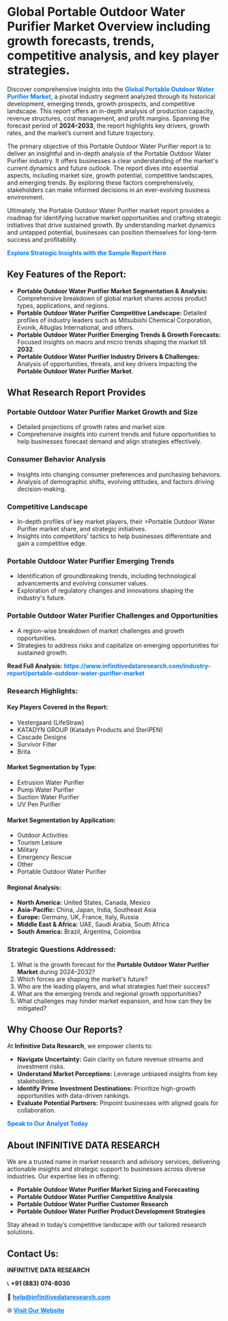 <h1>Global Portable Outdoor Water Purifier Market Overview including growth forecasts, trends, competitive analysis, and key player strategies.</h1>
<p>
Discover comprehensive insights into the 
<a href="https://www.infinitivedataresearch.com/industry-report/portable-outdoor-water-purifier-market" rel="dofollow" style="color: #007BFF; text-decoration: none;"><strong>Global Portable Outdoor Water Purifier Market</strong></a>, a pivotal industry segment analyzed through its historical development, emerging trends, growth prospects, and competitive landscape. This report offers an in-depth analysis of production capacity, revenue structures, cost management, and profit margins. Spanning the forecast period of <strong>2024–2033</strong>, the report highlights key drivers, growth rates, and the market’s current and future trajectory.
</p>
<p>
The primary objective of this Portable Outdoor Water Purifier report is to deliver an insightful and in-depth analysis of the Portable Outdoor Water Purifier industry. It offers businesses a clear understanding of the market's current dynamics and future outlook. The report dives into essential aspects, including market size, growth potential, competitive landscapes, and emerging trends. By exploring these factors comprehensively, stakeholders can make informed decisions in an ever-evolving business environment.
</p>
<p>
Ultimately, the Portable Outdoor Water Purifier market report provides a roadmap for identifying lucrative market opportunities and crafting strategic initiatives that drive sustained growth. By understanding market dynamics and untapped potential, businesses can position themselves for long-term success and profitability.
</p>
<p>
<a href="https://www.infinitivedataresearch.com/request-sample/reportId=112173" style="color: #007BFF; text-decoration: none;"><strong>Explore Strategic Insights with the Sample Report Here</strong></a>
</p>

<h2>Key Features of the Report:</h2>
<ul>
<li><strong>Portable Outdoor Water Purifier Market Segmentation & Analysis:</strong> Comprehensive breakdown of global market shares across product types, applications, and regions.</li>
<li><strong>Portable Outdoor Water Purifier Competitive Landscape:</strong> Detailed profiles of industry leaders such as Mitsubishi Chemical Corporation, Evonik, Altuglas International, and others.</li>
<li><strong>Portable Outdoor Water Purifier Emerging Trends & Growth Forecasts:</strong> Focused insights on macro and micro trends shaping the market till <strong>2032</strong>.</li>
<li><strong>Portable Outdoor Water Purifier Industry Drivers & Challenges:</strong> Analysis of opportunities, threats, and key drivers impacting the <strong>Portable Outdoor Water Purifier Market</strong>.</li>
</ul>

<h2>What Research Report Provides</h2>
<h3>Portable Outdoor Water Purifier Market Growth and Size</h3>
<ul>
<li>Detailed projections of growth rates and market size.</li>
<li>Comprehensive insights into current trends and future opportunities to help businesses forecast demand and align strategies effectively.</li>
</ul>

<h3>Consumer Behavior Analysis</h3>
<ul>
<li>Insights into changing consumer preferences and purchasing behaviors.</li>
<li>Analysis of demographic shifts, evolving attitudes, and factors driving decision-making.</li>
</ul>

<h3>Competitive Landscape</h3>
<ul>
<li>In-depth profiles of key market players, their >Portable Outdoor Water Purifier market share, and strategic initiatives.</li>
<li>Insights into competitors' tactics to help businesses differentiate and gain a competitive edge.</li>
</ul>

<h3>Portable Outdoor Water Purifier Emerging Trends</h3>
<ul>
<li>Identification of groundbreaking trends, including technological advancements and evolving consumer values.</li>
<li>Exploration of regulatory changes and innovations shaping the industry's future.</li>
</ul>

<h3>Portable Outdoor Water Purifier Challenges and Opportunities</h3>
<ul>
<li>A region-wise breakdown of market challenges and growth opportunities.</li>
<li>Strategies to address risks and capitalize on emerging opportunities for sustained growth.</li>
</ul>
<p><strong>Read Full Analysis:</strong> <a href="https://www.infinitivedataresearch.com/industry-report/portable-outdoor-water-purifier-market" rel="dofollow" style="color: #007BFF; text-decoration: none;"><strong>https://www.infinitivedataresearch.com/industry-report/portable-outdoor-water-purifier-market</strong></a></p>
<h3>Research Highlights:</h3>
<h4>Key Players Covered in the Report:</h4>
<ul><li>Vestergaard (LifeStraw)</li><li>KATADYN GROUP (Katadyn Products and SteriPEN)</li><li>Cascade Designs</li><li>Survivor Filter</li><li>Brita</li></ul>
<h4>Market Segmentation by Type:</h4>
<ul><li>Extrusion Water Purifier</li><li>Pump Water Purifier</li><li>Suction Water Purifier</li><li>UV Pen Purifier</li></ul>
<h4>Market Segmentation by Application:</h4>
<ul><li>Outdoor Activities</li><li>Tourism Leisure</li><li>Military</li><li>Emergency Rescue</li><li>Other</li><li>Portable Outdoor Water Purifier</li></ul>

<h4>Regional Analysis:</h4>
<ul>
<li><strong>North America:</strong> United States, Canada, Mexico</li>
<li><strong>Asia-Pacific:</strong> China, Japan, India, Southeast Asia</li>
<li><strong>Europe:</strong> Germany, UK, France, Italy, Russia</li>
<li><strong>Middle East & Africa:</strong> UAE, Saudi Arabia, South Africa</li>
<li><strong>South America:</strong> Brazil, Argentina, Colombia</li>
</ul>

<h3>Strategic Questions Addressed:</h3>
<ol>
<li>What is the growth forecast for the <strong>Portable Outdoor Water Purifier Market</strong> during 2024–2032?</li>
<li>Which forces are shaping the market's future?</li>
<li>Who are the leading players, and what strategies fuel their success?</li>
<li>What are the emerging trends and regional growth opportunities?</li>
<li>What challenges may hinder market expansion, and how can they be mitigated?</li>
</ol>

<h2>Why Choose Our Reports?</h2>
<p>At <strong>Infinitive Data Research</strong>, we empower clients to:</p>
<ul>
<li><strong>Navigate Uncertainty:</strong> Gain clarity on future revenue streams and investment risks.</li>
<li><strong>Understand Market Perceptions:</strong> Leverage unbiased insights from key stakeholders.</li>
<li><strong>Identify Prime Investment Destinations:</strong> Prioritize high-growth opportunities with data-driven rankings.</li>
<li><strong>Evaluate Potential Partners:</strong> Pinpoint businesses with aligned goals for collaboration.</li>
</ul>
<p><a href="https://www.infinitivedataresearch.com/industry-report/portable-outdoor-water-purifier-market" rel="dofollow" style="color: #007BFF; text-decoration: none;"><strong>Speak to Our Analyst Today</strong></a></p>

<h2>About INFINITIVE DATA RESEARCH</h2>
<p>We are a trusted name in market research and advisory services, delivering actionable insights and strategic support to businesses across diverse industries. Our expertise lies in offering:</p>
<ul>
<li><strong>Portable Outdoor Water Purifier Market Sizing and Forecasting</strong></li>
<li><strong>Portable Outdoor Water Purifier Competitive Analysis</strong></li>
<li><strong>Portable Outdoor Water Purifier Customer Research</strong></li>
<li><strong>Portable Outdoor Water Purifier Product Development Strategies</strong></li>
</ul>
<p>Stay ahead in today’s competitive landscape with our tailored research solutions.</p>

<h2>Contact Us:</h2>
<p><strong>INFINITIVE DATA RESEARCH</strong></p>
<p>📞 <strong>+91 (883) 074-8030</strong></p>
<p>📧 <strong><a href="mailto:help@infinitivedataresearch.com" style="color: #007BFF;">help@infinitivedataresearch.com</a></strong></p>
<p>🌐 <strong><a href="https://www.infinitivedataresearch.com" rel="dofollow" style="color: #007BFF;">Visit Our Website</a></strong></p>